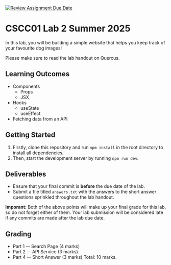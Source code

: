 [![Review Assignment Due Date](https://classroom.github.com/assets/deadline-readme-button-22041afd0340ce965d47ae6ef1cefeee28c7c493a6346c4f15d667ab976d596c.svg)](https://classroom.github.com/a/Xo4V0J9d)
# CSCC01 Lab 2 Summer 2025
In this lab, you will be building a simple website that helps you keep track of your favourite dog images!

Please make sure to read the lab handout on Quercus.

## Learning Outcomes
- Components
  - Props
  - JSX
- Hooks
  - useState
  - useEffect
- Fetching data from an API

## Getting Started
1. Firstly, clone this repository and run `npm install` in the root directory to install all dependencies.
2. Then, start the development server by running `npm run dev`.

## Deliverables
- Ensure that your final commit is **before** the due date of the lab.
- Submit a file titled `answers.txt` with the answers to the short answer questions sprinkled throughout the lab handout.

**Imporant:** Both of the above points will make up your final grade for this lab, so do not forget either of them. Your lab submission will be considered late if any commits are made after the lab due date.

## Grading
- Part 1 -- Search Page (4 marks)
- Part 2 -- API Service (3 marks)
- Part 4 -- Short Answer (3 marks)
Total: 10 marks.